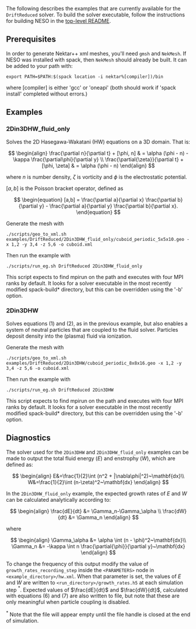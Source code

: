 The following describes the examples that are currently available for the `DriftReduced` solver.
To build the solver executable, follow the instructions for building NESO in the [top-level README](../../README.md).


## Prerequisites

In order to generate Nektar++ xml meshes, you'll need `gmsh` and `NekMesh`.
If NESO was installed with spack, then `NekMesh` should already be built.  It can be added to your path with:

    export PATH=$PATH:$(spack location -i nektar%[compiler])/bin

where [compiler] is either 'gcc' or 'oneapi' (both should work if 'spack install' completed without errors.)

## Examples

### 2Din3DHW_fluid_only

Solves the 2D Hasegawa-Wakatani (HW) equations on a 3D domain. That is:

$$
\begin{align}
    \frac{\partial n}{\partial t} + [\phi, n]  & = \alpha (\phi - n) - \kappa \frac{\partial\phi}{\partial y} \\
    \frac{\partial{\zeta}}{\partial t} + [\phi, \zeta] & = \alpha (\phi - n)
\end{align}
$$

where $n$ is number density, $\zeta$ is vorticity and $\phi$ is the electrostatic potential.

$[a,b]$ is the Poisson bracket operator, defined as

$$
\begin{equation}
    [a,b] = \frac{\partial a}{\partial x} \frac{\partial b}{\partial y} - \frac{\partial a}{\partial y} \frac{\partial 
b}{\partial x}.
\end{equation}
$$

Generate the mesh with

    ./scripts/geo_to_xml.sh examples/DriftReduced/2Din3DHW_fluid_only/cuboid_periodic_5x5x10.geo -x 1,2 -y 3,4 -z 5,6 -o cuboid.xml

Then run the example with

    ./scripts/run_eg.sh DriftReduced 2Din3DHW_fluid_only

This script expects to find mpirun on the path and executes with four MPI ranks by default. It looks for a solver executable in the most recently modified spack-build* directory, but this can be overridden using the '-b' option.

### 2Din3DHW

Solves equations (1) and (2), as in the previous example, but also enables a system of neutral particles that are coupled to the fluid solver. Particles deposit density into the (plasma) fluid via ionization.

Generate the mesh with

    ./scripts/geo_to_xml.sh examples/DriftReduced/2Din3DHW/cuboid_periodic_8x8x16.geo -x 1,2 -y 3,4 -z 5,6 -o cuboid.xml

Then run the example with

    ./scripts/run_eg.sh DriftReduced 2Din3DHW

This script expects to find mpirun on the path and executes with four MPI ranks by default. It looks for a solver executable in the most recently modified spack-build* directory, but this can be overridden using the '-b' option.

## Diagnostics
The solver used for the `2Din3DHW` and `2Din3DHW_fluid_only` examples can be made to output the total fluid energy ($E$) and enstrophy ($W$), which are defined as:  

$$
\begin{align}
E&=\frac{1}{2}\int (n^2 + |\nabla\phi|^2)~\mathbf{dx}\\ 
W&=\frac{1}{2}\int (n-\zeta)^2~\mathbf{dx}
\end{align}
$$

In the `2Din3DHW_fluid_only` example, the expected growth rates of $E$ and $W$ can be calculated analytically according to:

$$
\begin{align}
\frac{dE}{dt} &= \Gamma_n-\Gamma_\alpha \\
\frac{dW}{dt} &= \Gamma_n
\end{align}
$$

where

$$
\begin{align}
\Gamma_\alpha &= \alpha \int (n - \phi)^2~\mathbf{dx}\\
\Gamma_n &= -\kappa \int n \frac{\partial{\phi}}{\partial y}~\mathbf{dx}
\end{align}
$$

To change the frequency of this output modify the value of `growth_rates_recording_step` inside the `<PARAMETERS>` node in `<example_directory>/hw.xml`.
When that parameter is set, the values of $E$ and $W$ are written to `<run_directory>/growth_rates.h5` at each simulation step $^*$.  Expected values of $\frac{dE}{dt}$ and $\frac{dW}{dt}$, calculated with equations (6) and (7) are also written to file, but note that these are only meaningful when particle coupling is disabled.

$^*$ Note that the file will appear empty until the file handle is closed at the end of simulation.